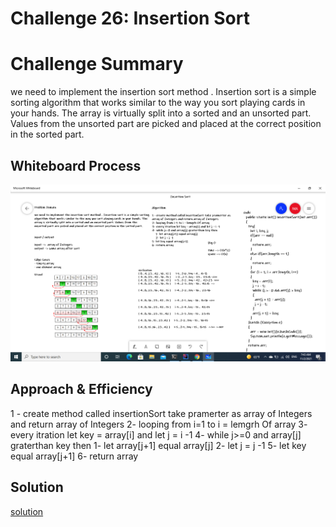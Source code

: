 
# Challenge 26: Insertion Sort
# Challenge Summary
we need to implement the insertion sort method .
Insertion sort is a simple sorting algorithm that works similar to the way you sort playing cards in your hands.
The array is virtually split into a sorted and an unsorted part.
Values from the unsorted part are picked and placed at the correct position in the sorted part.

## Whiteboard Process
![mergeSort](./lib/src/main/resources/insertion-sort.png)

## Approach & Efficiency
1 - create method called insertionSort take pramerter as array of Integers and return array of Integers
2- looping from i=1 to i = lemgrh Of array
3- every itration let key = array[i] and let j = i -1
4- while j>=0 and array[j] graterthan key then
1- let array[j+1] equal array[j]
2- let j = j -1
5- let key equal array[j+1]
6- return array
## Solution
[solution](./lib/src/main/java/insertion/sort/Library.java)
